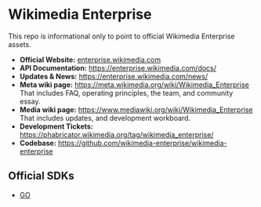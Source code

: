 # Wikimedia Enterprise

This repo is informational only to point to official Wikimedia Enterprise assets.

* **Official Website:** [enterprise.wikimedia.com](https://enterprise.wikimedia.com)
* **API Documentation:** https://enterprise.wikimedia.com/docs/
* **Updates & News:** https://enterprise.wikimedia.com/news/
* **Meta wiki page:** https://meta.wikimedia.org/wiki/Wikimedia_Enterprise  
That includes FAQ, operating principles, the team, and community essay.
* **Media wiki page:** https://www.mediawiki.org/wiki/Wikimedia_Enterprise  
That includes updates, and development workboard.
* **Development Tickets:** https://phabricator.wikimedia.org/tag/wikimedia_enterprise/
* **Codebase:** https://github.com/wikimedia-enterprise/wikimedia-enterprise


## Official SDKs
* [GO](https://github.com/wikimedia-enterprise/wme-sdk-go)
